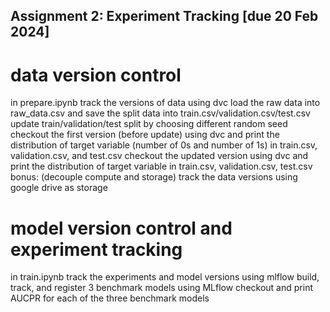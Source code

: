 ## Assignment 2: Experiment Tracking [due 20 Feb 2024]

# data version control
in prepare.ipynb track the versions of data using dvc
load the raw data into raw_data.csv and save the split data into train.csv/validation.csv/test.csv
update train/validation/test split by choosing different random seed
checkout the first version (before update) using dvc and print the distribution of target variable (number of 0s and number of 1s) in train.csv, validation.csv, and test.csv
checkout the updated version using dvc and print the distribution of target variable in train.csv, validation.csv, test.csv
bonus: (decouple compute and storage) track the data versions using google drive as storage

# model version control and experiment tracking
in train.ipynb track the experiments and model versions using mlflow
build, track, and register 3 benchmark models using MLflow
checkout and print AUCPR for each of the three benchmark models

